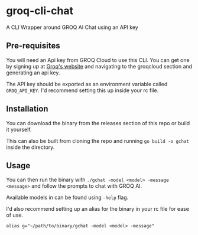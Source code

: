 # groq-cli-chat
A CLI Wrapper around GROQ AI Chat using an API key

## Pre-requisites

You will need an Api key from GROQ Cloud to use this CLI. You can get one by signing up at [Groq's website](https://groq.com/) and navigating to the groqcloud section and generating an api key.

The API key should be exported as an environment variable called `GROQ_API_KEY`. I'd recommend setting this up inside your rc file.

## Installation

You can download the binary from the releases section of this repo or build it yourself.

This can also be built from cloning the repo and running `go build -o gchat` inside the directory.


## Usage


You can then run the binary with `./gchat -model <model> -message <message>` and follow the prompts to chat with GROQ AI.

Available models in can be found using `-help` flag.

I'd also recommend setting up an alias for the binary in your rc file for ease of use.

`alias g="~/path/to/binary/gchat -model <model> -message"`
